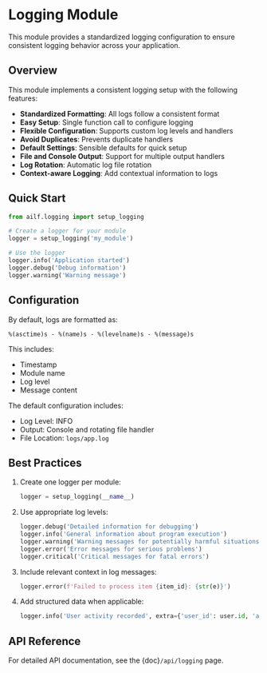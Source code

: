 # Logging Module

This module provides a standardized logging configuration to ensure consistent logging behavior across your application.

## Overview

This module implements a consistent logging setup with the following features:

- **Standardized Formatting**: All logs follow a consistent format
- **Easy Setup**: Single function call to configure logging
- **Flexible Configuration**: Supports custom log levels and handlers
- **Avoid Duplicates**: Prevents duplicate handlers
- **Default Settings**: Sensible defaults for quick setup
- **File and Console Output**: Support for multiple output handlers
- **Log Rotation**: Automatic log file rotation
- **Context-aware Logging**: Add contextual information to logs

## Quick Start

```python
from ailf.logging import setup_logging

# Create a logger for your module
logger = setup_logging('my_module')

# Use the logger
logger.info('Application started')
logger.debug('Debug information')
logger.warning('Warning message')
```

## Configuration

By default, logs are formatted as:
```
%(asctime)s - %(name)s - %(levelname)s - %(message)s
```

This includes:
- Timestamp
- Module name
- Log level
- Message content

The default configuration includes:
- Log Level: INFO
- Output: Console and rotating file handler
- File Location: `logs/app.log`

## Best Practices

1. Create one logger per module:
   ```python
   logger = setup_logging(__name__)
   ```

2. Use appropriate log levels:
   ```python
   logger.debug('Detailed information for debugging')
   logger.info('General information about program execution')
   logger.warning('Warning messages for potentially harmful situations')
   logger.error('Error messages for serious problems')
   logger.critical('Critical messages for fatal errors')
   ```

3. Include relevant context in log messages:
   ```python
   logger.error(f'Failed to process item {item_id}: {str(e)}')
   ```

4. Add structured data when applicable:
   ```python
   logger.info('User activity recorded', extra={'user_id': user.id, 'action': 'login'})
   ```

## API Reference

For detailed API documentation, see the {doc}`/api/logging` page.
